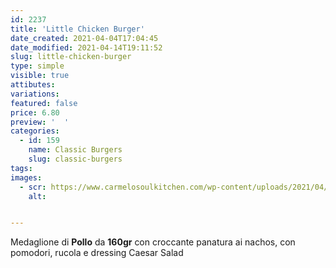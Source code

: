 ```yaml
---
id: 2237
title: 'Little Chicken Burger'
date_created: 2021-04-04T17:04:45
date_modified: 2021-04-14T19:11:52
slug: little-chicken-burger
type: simple
visible: true
attibutes: 
variations:
featured: false
price: 6.80
preview: '  '
categories: 
  - id: 159
    name: Classic Burgers
    slug: classic-burgers
tags: 
images: 
  - scr: https://www.carmelosoulkitchen.com/wp-content/uploads/2021/04/Little-Chicken-MKT-21.png
    alt: 


---
```


<p>Medaglione di <strong>Pollo</strong> da <strong>160gr</strong> con croccante panatura ai nachos, con pomodori, rucola e dressing Caesar Salad</p>


